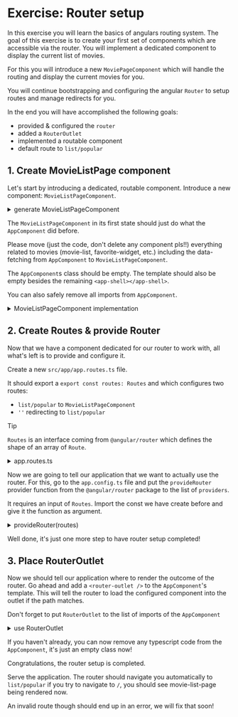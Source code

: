 # Exercise: Router setup

In this exercise you will learn the basics of angulars routing system.
The goal of this exercise is to create your first set of components which are accessible
via the router. You will implement a dedicated component to display the current list of movies.

For this you will introduce a new `MoviePageComponent` which will handle the routing
and display the current movies for you.

You will continue bootstrapping and configuring the angular `Router` to setup routes and manage redirects for you.

In the end you will have accomplished the following goals:

* provided & configured the `router`
* added a `RouterOutlet`
* implemented a routable component
* default route to `list/popular`

## 1. Create MovieListPage component

Let's start by introducing a dedicated, routable component. 
Introduce a new component: `MovieListPageComponent`.

<details>
    <summary>generate MovieListPageComponent</summary>

```bash
# generate component
ng g c movie/movie-list-page
```

</details>

The `MovieListPageComponent` in its first state should just do what the `AppComponent` did before.

Please move (just the code, don't delete any component pls!!) everything related to movies (movie-list, favorite-widget, etc.)
including the data-fetching from `AppComponent` to `MovieListPageComponent`.

The `AppComponent`s class should be empty. The template should also be empty besides the remaining `<app-shell></app-shell>`.

You can also safely remove all imports from `AppComponent`.

<details>
    <summary>MovieListPageComponent implementation</summary>

```ts
// movie-list-page.component.ts

import { Component, computed, inject, signal } from '@angular/core';

import { MovieModel, TMDBMovieModel } from '../../shared/model/movie.model';
import { MovieService } from '../movie.service';
import { MovieListComponent } from '../movie-list/movie-list.component';

@Component({
  selector: 'movie-list-page',
  standalone: true,
  imports: [MovieListComponent],
  template: `
    <div class="favorite-widget">
      @for (fav of favoriteMovies(); track fav; let last = $last) {
        <span>{{ fav.title }}</span>
        @if (!last) {
          <span>•</span>
        }
      }
    </div>
    @if (loading()) {
      <div class="loader"></div>
    } @else {
      <movie-list
        [movies]="movies()"
        [favoriteMovieIds]="favoriteMovieIds()"
        (toggleFavorite)="toggleFavorite($event)" />
    }
  `,
  styles: ``,
})
export class MovieListPageComponent {
  movies = signal<TMDBMovieModel[]>([]);

  loading = computed(() => {
    return this.movies().length === 0;
  });

  favoriteMovieIds = signal(new Set<string>(), {
    equal: () => false,
  });

  favoriteMovies = computed(() =>
    this.movies().filter(movie => this.favoriteMovieIds().has(movie.id))
  );

  private movieService = inject(MovieService);

  constructor() {
    this.movieService.getMovies('popular').subscribe(data => {
      this.movies.set(data.results);
    });
  }

  toggleFavorite(movie: MovieModel) {
    this.favoriteMovieIds.update(favoriteMovieIds => {
      if (favoriteMovieIds.has(movie.id)) {
        favoriteMovieIds.delete(movie.id);
      } else {
        favoriteMovieIds.add(movie.id);
      }
      return favoriteMovieIds;
    });
  }
}

```

</details>

## 2. Create Routes & provide Router

Now that we have a component dedicated for our router to work with, all what's left is to provide and configure it.

Create a new `src/app/app.routes.ts` file.

It should export a `export const routes: Routes` and which configures two routes:

* `list/popular` to `MovieListPageComponent`
* `''` redirecting to `list/popular`

> [!TIP]
> `Routes` is an interface coming from `@angular/router` which defines the shape of an array of `Route`.

<details>
  <summary>app.routes.ts</summary>

```ts
// src/app/app.routes.ts
import { Routes } from '@angular/router';

import { MovieListPageComponent } from './movie/movie-list-page/movie-list-page.component';

export const routes: Routes = [
  {
    path: '',
    pathMatch: 'full',
    redirectTo: 'list/popular',
  },
  {
    path: 'list/popular',
    component: MovieListPageComponent,
  },
];


```

</details>

Now we are going to tell our application that we want to actually use the router. For this, go to the 
`app.config.ts` file and put the `provideRouter` provider function from the `@angular/router` package
to the list of `providers`.

It requires an input of `Routes`. Import the const we have create before and give it the function as argument.

<details>
  <summary>provideRouter(routes)</summary>

```ts
// src/app/app.config.ts

import { ApplicationConfig } from '@angular/core';
import { provideRouter } from '@angular/router';
import { routes } from './app.routes'; // 👈️

export const appConfig: ApplicationConfig = {
  providers: [
    /* other code */
    provideRouter(routes), // 👈️
    /* other code */
  ],
};


```

</details>

Well done, it's just one more step to have router setup completed!

## 3. Place RouterOutlet

Now we should tell our application where to render the outcome of the router.
Go ahead and add a `<router-outlet />` to the `AppComponent`'s template. This will tell the router to load the configured component
into the outlet if the path matches.

Don't forget to put `RouterOutlet` to the list of imports of the `AppComponent`

<details>
    <summary>use RouterOutlet</summary>

```ts
// src/app/app.component.ts

import { Component } from '@angular/core';
import { RouterOutlet } from '@angular/router';

import { AppShellComponent } from './app-shell/app-shell.component';

@Component({
  selector: 'app-root',
  standalone: true,
  imports: [AppShellComponent, RouterOutlet],
  template: `
    <app-shell>
      <router-outlet />
    </app-shell>
  `,
})
export class AppComponent {}

```

</details>

If you haven't already, you can now remove any typescript code from the `AppComponent`, it's just an empty class now!


Congratulations, the router setup is completed. 

Serve the application. The router should navigate you automatically to `list/popular` if you try to navigate to `/`,
you should see movie-list-page being rendered now.

An invalid route though should end up in an error, we will fix that soon!

